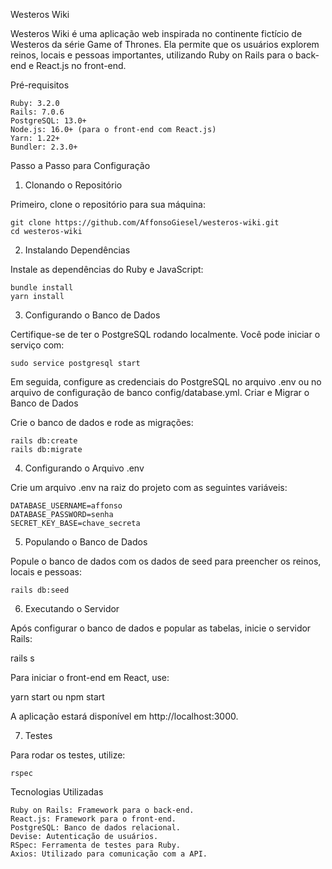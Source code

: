 Westeros Wiki

Westeros Wiki é uma aplicação web inspirada no continente fictício de Westeros da série Game of Thrones. Ela permite que os usuários explorem reinos, locais e pessoas importantes, utilizando Ruby on Rails para o back-end e React.js no front-end.

Pré-requisitos

    Ruby: 3.2.0
    Rails: 7.0.6
    PostgreSQL: 13.0+
    Node.js: 16.0+ (para o front-end com React.js)
    Yarn: 1.22+
    Bundler: 2.3.0+

Passo a Passo para Configuração

1. Clonando o Repositório

Primeiro, clone o repositório para sua máquina:

    git clone https://github.com/AffonsoGiesel/westeros-wiki.git
    cd westeros-wiki

2. Instalando Dependências

Instale as dependências do Ruby e JavaScript:

    bundle install
    yarn install

3. Configurando o Banco de Dados

Certifique-se de ter o PostgreSQL rodando localmente. Você pode iniciar o serviço com:

    sudo service postgresql start

Em seguida, configure as credenciais do PostgreSQL no arquivo .env ou no arquivo de configuração de banco config/database.yml.
Criar e Migrar o Banco de Dados

Crie o banco de dados e rode as migrações:

    rails db:create
    rails db:migrate

4. Configurando o Arquivo .env

Crie um arquivo .env na raiz do projeto com as seguintes variáveis:

    DATABASE_USERNAME=affonso
    DATABASE_PASSWORD=senha
    SECRET_KEY_BASE=chave_secreta

5. Populando o Banco de Dados

Popule o banco de dados com os dados de seed para preencher os reinos, locais e pessoas:

    rails db:seed

6. Executando o Servidor

Após configurar o banco de dados e popular as tabelas, inicie o servidor Rails:

rails s

Para iniciar o front-end em React, use:

yarn start ou npm start

A aplicação estará disponível em http://localhost:3000.

7. Testes

Para rodar os testes, utilize:

    rspec

Tecnologias Utilizadas

    Ruby on Rails: Framework para o back-end.
    React.js: Framework para o front-end.
    PostgreSQL: Banco de dados relacional.
    Devise: Autenticação de usuários.
    RSpec: Ferramenta de testes para Ruby.
    Axios: Utilizado para comunicação com a API.